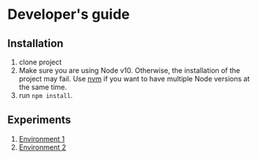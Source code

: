 # Developer's guide
## Installation
1. clone project
2. Make sure you are using Node v10. Otherwise, the installation of the project may fail.
Use [nvm](http://nvm.sh) if you want to have multiple Node versions at the same time.
3. run `npm install`.

## Experiments
1. [Environment 1](experiments_1.md)
1. [Environment 2](experiments_2.md)
